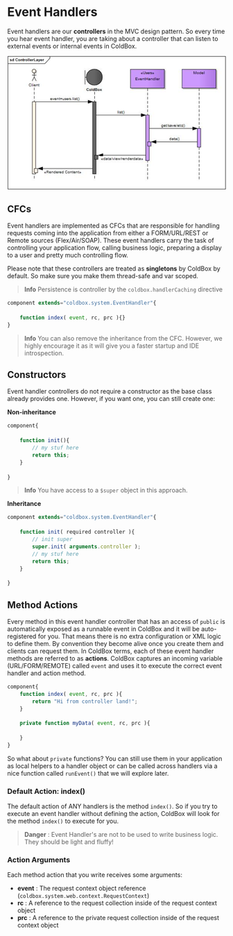 # Event Handlers

Event handlers are our **controllers** in the MVC design pattern. So every time you hear event handler, you are taking about a controller that can listen to external events or internal events in ColdBox.

<img src="../images/ControllerLayer.jpg">

## CFCs
Event handlers are implemented as CFCs that are responsible for handling requests coming into the application from either a FORM/URL/REST or Remote sources (Flex/Air/SOAP). These event handlers carry the task of controlling your application flow, calling business logic, preparing a display to a user and pretty much controlling flow.  

Please note that these controllers are treated as **singletons** by ColdBox by default.  So make sure you make them thread-safe and var scoped.

> **Info** Persistence is controller by the <code>coldbox.handlerCaching</code> directive


```js
component extends="coldbox.system.EventHandler"{

    function index( event, rc, prc ){}
}
```

> **Info** You can also remove the inheritance from the CFC.  However, we highly encourage it as it will give you a faster startup and IDE introspection.

## Constructors
Event handler controllers do not require a constructor as the base class already provides one.  However, if you want one, you can still create one:

**Non-inheritance**
```js
component{

	function init(){
		// my stuf here
		return this;
	}
	
}
```

> **Info** You have access to a <code>$super</code> object in this approach.

**Inheritance**

```js
component extends="coldbox.system.EventHandler"{

	function init( required controller ){
		// init super
		super.init( arguments.controller );
		// my stuf here
		return this;
	}
	
}
```

## Method Actions
Every method in this event handler controller that has an access of `public` is automatically exposed as a runnable event in ColdBox and it will be auto-registered for you. That means there is no extra configuration or XML logic to define them. By convention they become alive once you create them and clients can request them. In ColdBox terms, each of these event handler methods are referred to as **actions**. ColdBox captures an incoming variable (URL/FORM/REMOTE) called `event` and uses it to execute the correct event handler  and action method.

```js
component{
	function index( event, rc, prc ){
		return "Hi from controller land!";
	}
	
	private function myData( event, rc, prc ){
	
	}
}
```

So what about <code>private</code> functions?  You can still use them in your application as local helpers to a handler object or can be called across handlers via a nice function called <code>runEvent()</code> that we will explore later.


### Default Action: index()
The default action of ANY handlers is the method `index()`.  So if you try to execute an event handler without defining the action, ColdBox will look for the method `index()` to execute for you.

> **Danger** : Event Handler's are not to be used to write business logic.  They should be light and fluffy!


### Action Arguments

Each method action that you write receives some arguments:

* **event** : The request context object reference (<code>coldbox.system.web.context.RequestContext</code>)
* **rc** : A reference to the request collection inside of the request context object
* **prc** : A reference to the private request collection inside of the request context object









